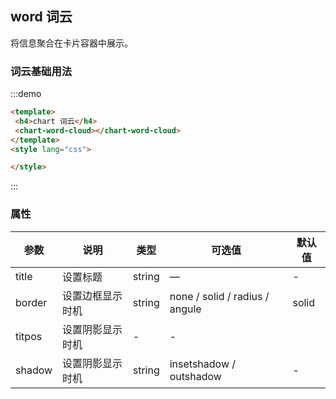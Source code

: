 <script>
export default {
  data () {
    return {
    markline:5,
    provideNumber:1,
    options:{
        top: '8%',
        right: '3%',
        left: '13%',
        bottom: '18%'
    },
    }
  },
  methods: {

  }
}
</script>
<!--
注意：具有交互功能的说明文档，需要有<script></script>标签，在标签元素中定义需要导出的vue实例。
在:::demo ::: 代码块中定义的模版<template></template>会作为导出的vue实例的模版，但是在代码块中的<script></script>中的内容仅作为展示，需注意。
border: solid angle radius none
-->
## word 词云
将信息聚合在卡片容器中展示。
### 词云基础用法
:::demo
``` html
<template>
 <h4>chart 词云</h4>
 <chart-word-cloud></chart-word-cloud>
</template>
<style lang="css">

</style>
```
<script>
export default {
  data () {
    return {

    }
  }
}
</script>
<style lang="css">

</style>
:::

### 属性
| 参数      | 说明    | 类型      | 可选值       | 默认值   |
|---------- |-------- |---------- |-------------  |-------- |
| title | 设置标题| string| — | - |
| border | 设置边框显示时机 | string| none / solid / radius / angule  | solid |
| titpos | 设置阴影显示时机 | - | - |
| shadow | 设置阴影显示时机 | string | insetshadow / outshadow  | - |
